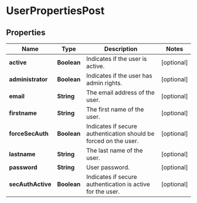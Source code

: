 

# UserPropertiesPost

## Properties

| Name | Type | Description | Notes |
| ------------ | ------------- | ------------- | ------------- |
| **active** | **Boolean** | Indicates if the user is active. |  [optional] |
| **administrator** | **Boolean** | Indicates if the user has admin rights. |  [optional] |
| **email** | **String** | The email address of the user. |  [optional] |
| **firstname** | **String** | The first name of the user. |  [optional] |
| **forceSecAuth** | **Boolean** | Indicates if secure authentication should be forced on the user. |  [optional] |
| **lastname** | **String** | The last name of the user. |  [optional] |
| **password** | **String** | User password. |  [optional] |
| **secAuthActive** | **Boolean** | Indicates if secure authentication is active for the user. |  [optional] |


